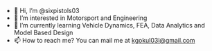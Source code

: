 - 👋 Hi, I’m @sixpistols03
- 👀 I’m interested in Motorsport and Engineering
- 🌱 I’m currently learning Vehicle Dynamics, FEA, Data Analytics and Model Based Design
- 📫 How to reach me? You can mail me at kgokul03l@gmail.com

<!---
sixpistols03/sixpistols03 is a ✨ special ✨ repository because its `README.md` (this file) appears on your GitHub profile.
You can click the Preview link to take a look at your changes.
--->
